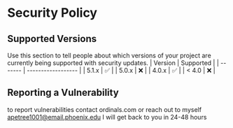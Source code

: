 # Security Policy
## Supported Versions
Use this section to tell people about which versions of your project are
currently being supported with security updates.
| Version | Supported          |
| ------- | ------------------ |
| 5.1.x   | :white_check_mark: |
| 5.0.x   | :x:                |
| 4.0.x   | :white_check_mark: |
| < 4.0   | :x:                |
## Reporting a Vulnerability
to report vulnerabilities contact 
ordinals.com or reach out to 
myself 
<apetree1001@email.phoenix.edu>
I will get back to you in 24-48 hours
